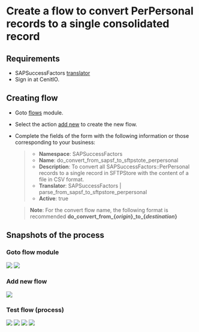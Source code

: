 # Create a flow to convert PerPersonal records to a single consolidated record

## Requirements

* SAPSuccessFactors [translator](../translators/parse_from_sapsf_to_sftpstore_perpersonal.md)
* Sign in at CenitIO.[<i class="fa fa-external-link" aria-hidden="true"></i>](https://cenit.io/users/sign_in)

## Creating flow

* Goto [flows](https://cenit.io/flow) module.
* Select the action [add new](https://cenit.io/flow/new) to create the new flow.
* Complete the fields of the form with the following information or those corresponding to your business:

    >- **Namespace**: SAPSuccessFactors
    >- **Name**: do_convert_from_sapsf_to_sftpstote_perpersonal
    >- **Description**: To convert all SAPSuccessFactors::PerPersonal records to a single record in SFTPStore with the content of a file in CSV format.
    >- **Translator**: SAPSuccessFactors | parse_from_sapsf_to_sftpstore_perpersonal
    >- **Active**: true

    > **Note**: For the convert flow name, the following format is recommended **do_convert_from_\{*origin*\}_to\_{*destination*\}**

## Snapshots of the process

### Goto flow module

   ![](assets/snapshots/sftp-store-flow/snapshots-001.png)
   ![](assets/snapshots/sftp-store-flow/snapshots-002.png)
    
### Add new flow

   ![](assets/snapshots/sftp-store-flow/snapshots-103.png)
   
### Test flow (process)

   ![](assets/snapshots/sftp-store-flow/snapshots-104.png)
   ![](assets/snapshots/sftp-store-flow/snapshots-105.png)
   ![](assets/snapshots/sftp-store-flow/snapshots-106.png)
   ![](assets/snapshots/sftp-store-flow/snapshots-107.png)
